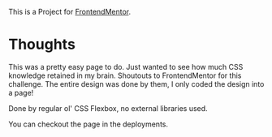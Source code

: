 This is a Project for [FrontendMentor](https://www.frontendmentor.io).

# Thoughts
This was a pretty easy page to do. Just wanted to see how much CSS knowledge retained in my brain.
Shoutouts to FrontendMentor for this challenge. The entire design was done by them, I only coded the design into a page!

Done by regular ol' CSS Flexbox, no external libraries used.

You can checkout the page in the deployments.
